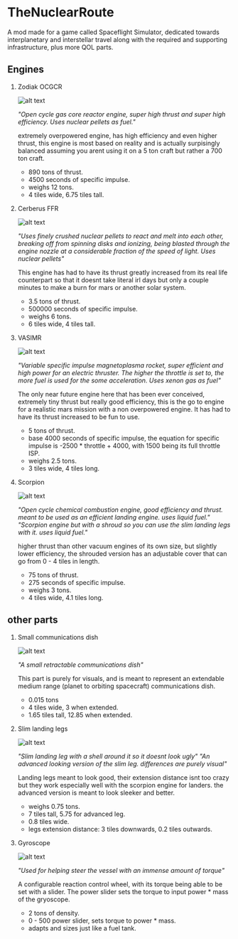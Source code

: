 # TheNuclearRoute
A mod made for a game called Spaceflight Simulator, dedicated towards interplanetary and interstellar travel along with the required and supporting infrastructure, plus more QOL parts.

## Engines

1. Zodiak OCGCR

   ![alt text](https://github.com/VaporSpace2/TheNuclearRoute/blob/main/VaporSpace2-patch-1/Pictures/ZodiakOCGCR.png "Zodiak OCGCR")
   
   *"Open cycle gas core reactor engine, super high thrust and super high efficiency. Uses nuclear pellets as fuel."*

   extremely overpowered engine, has high efficiency and even higher thrust, this engine is most based on reality and is actually surpisingly balanced assuming you arent using it on a 5 ton craft but rather a 700 ton craft.
   * 890 tons of thrust.
   * 4500 seconds of specific impulse.
   * weighs 12 tons.
   * 4 tiles wide, 6.75 tiles tall.


3. Cerberus FFR

   ![alt text](https://github.com/VaporSpace2/TheNuclearRoute/blob/main/VaporSpace2-patch-1/Pictures/CerberusFFR.png "Cerberus FFR")
  
   *"Uses finely crushed nuclear pellets to react and melt into each other, breaking off from spinning disks and ionizing, being blasted through the engine nozzle at a considerable fraction of the speed of light. Uses nuclear pellets"*

   This engine has had to have its thrust greatly increased from its real life counterpart so that it doesnt take literal irl days but only a couple minutes to make a burn for mars or another solar system.
   * 3.5 tons of thrust.
   * 500000 seconds of specific impulse.
   * weighs 6 tons.
   * 6 tiles wide, 4 tiles tall.


5. VASIMR

      ![alt text](https://github.com/VaporSpace2/TheNuclearRoute/blob/main/VaporSpace2-patch-1/Pictures/VASIMR.png "VASIMR")
   
      *"Variable specific impulse magnetoplasma rocket, super efficient and high power for an electric thruster. The higher the throttle is set to, the more fuel is used for the some acceleration. Uses xenon gas as fuel"*

      The only near future engine here that has been ever conceived, extremely tiny thrust but really good efficiency, this is the go to engine for a realistic mars mission with a non overpowered engine. It has had to have its thrust increased to be fun to use. 
      * 5 tons of thrust.
      * base 4000 seconds of specific impulse, the equation for specific impulse is -2500 * throttle + 4000, with 1500 being its full throttle ISP.
      * weighs 2.5 tons.
      * 3 tiles wide, 4 tiles long.
     

7. Scorpion

   ![alt text](https://github.com/VaporSpace2/TheNuclearRoute/blob/main/VaporSpace2-patch-1/Pictures/Scorpion.png "Scorpion")

   *"Open cycle chemical combustion engine, good efficiency and thrust. meant to be used as an efficient landing engine. uses liquid fuel."*
   *"Scorpion engine but with a shroud so you can use the slim landing legs with it. uses liquid fuel."*

   higher thrust than other vacuum engines of its own size, but slightly lower efficiency, the shrouded version has an adjustable cover that can go from 0 - 4 tiles in length.
   * 75 tons of thrust.
   * 275 seconds of specific impulse.
   * weighs 3 tons.
   * 4 tiles wide, 4.1 tiles long.
  

## other parts

1. Small communications dish

   ![alt text](https://github.com/VaporSpace2/TheNuclearRoute/blob/main/VaporSpace2-patch-1/Pictures/antenna.png "Small Antenna")

   *"A small retractable communications dish"*

   This part is purely for visuals, and is meant to represent an extendable medium range (planet to orbiting spacecraft) communications dish.
   * 0.015 tons
   * 4 tiles wide, 3 when extended.
   * 1.65 tiles tall, 12.85 when extended.


3. Slim landing legs

   ![alt text](https://github.com/VaporSpace2/TheNuclearRoute/blob/main/VaporSpace2-patch-1/Pictures/legs.png "Slim landing legs")

   *"Slim landing leg with a shell around it so it doesnt look ugly"*
   *"An advanced looking version of the slim leg. differences are purely visual"*

   Landing legs meant to look good, their extension distance isnt too crazy but they work especially well with the scorpion engine for landers. the advanced version is meant to look sleeker and better.
   * weighs 0.75 tons.
   * 7 tiles tall, 5.75 for advanced leg.
   * 0.8 tiles wide.
   * legs extension distance: 3 tiles downwards, 0.2 tiles outwards.


5. Gyroscope

   ![alt text](https://github.com/VaporSpace2/TheNuclearRoute/blob/main/VaporSpace2-patch-1/Pictures/gryoscope.png "Gryoscope")

   *"Used for helping steer the vessel with an immense amount of torque"*

   A configurable reaction control wheel, with its torque being able to be set with a slider. The power slider sets the torque to input power * mass of the gryoscope.
   * 2 tons of density.
   * 0 - 500 power slider, sets torque to power * mass.
   * adapts and sizes just like a fuel tank.
   
